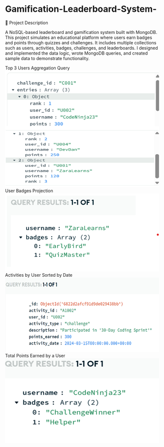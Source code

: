 # Gamification-Leaderboard-System-
📄 Project Description 

A NoSQL-based leaderboard and gamification system built with MongoDB. This project simulates an educational platform where users earn badges and points through quizzes and challenges.
It includes multiple collections such as users, activities, badges, challenges, and leaderboards. I designed and implemented the data logic, wrote MongoDB queries, and created sample data to demonstrate functionality.

Top 3 Users Aggregation Query
<img src="screenshots/top3.png" alt="Top 3 Learners" width="500"/>
User Badges Projection
<img src="screenshots/image.png" alt="User Badges" width="500"/>
Activities by User Sorted by Date  
<img src="screenshots/activities.png" alt="User Activities" width="500"/>
Total Points Earned by a User  
<img src="screenshots/users.png" alt="User Points" width="500"/>



